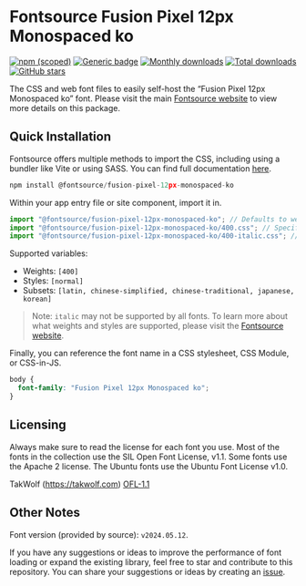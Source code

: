 # Fontsource Fusion Pixel 12px Monospaced ko

[![npm (scoped)](https://img.shields.io/npm/v/@fontsource/fusion-pixel-12px-monospaced-ko?color=brightgreen)](https://www.npmjs.com/package/@fontsource/fusion-pixel-12px-monospaced-ko) [![Generic badge](https://img.shields.io/badge/fontsource-passing-brightgreen)](https://github.com/fontsource/fontsource) [![Monthly downloads](https://badgen.net/npm/dm/@fontsource/fusion-pixel-12px-monospaced-ko)](https://github.com/fontsource/fontsource) [![Total downloads](https://badgen.net/npm/dt/@fontsource/fusion-pixel-12px-monospaced-ko)](https://github.com/fontsource/fontsource) [![GitHub stars](https://img.shields.io/github/stars/fontsource/fontsource.svg?style=social&label=Star)](https://github.com/fontsource/fontsource/stargazers)

The CSS and web font files to easily self-host the “Fusion Pixel 12px Monospaced ko” font. Please visit the main [Fontsource website](https://fontsource.org/fonts/fusion-pixel-12px-monospaced-ko) to view more details on this package.

## Quick Installation

Fontsource offers multiple methods to import the CSS, including using a bundler like Vite or using SASS. You can find full documentation [here](https://fontsource.org/docs/getting-started/introduction).

```javascript
npm install @fontsource/fusion-pixel-12px-monospaced-ko
```

Within your app entry file or site component, import it in.

```javascript
import "@fontsource/fusion-pixel-12px-monospaced-ko"; // Defaults to weight 400
import "@fontsource/fusion-pixel-12px-monospaced-ko/400.css"; // Specify weight
import "@fontsource/fusion-pixel-12px-monospaced-ko/400-italic.css"; // Specify weight and style
```

Supported variables:
- Weights: `[400]`
- Styles: `[normal]`
- Subsets: `[latin, chinese-simplified, chinese-traditional, japanese, korean]`

> Note: `italic` may not be supported by all fonts. To learn more about what weights and styles are supported, please visit the [Fontsource website](https://fontsource.org/fonts/fusion-pixel-12px-monospaced-ko).

Finally, you can reference the font name in a CSS stylesheet, CSS Module, or CSS-in-JS.

```css
body {
  font-family: "Fusion Pixel 12px Monospaced ko";
}
```

## Licensing
Always make sure to read the license for each font you use. Most of the fonts in the collection use the SIL Open Font License, v1.1. Some fonts use the Apache 2 license. The Ubuntu fonts use the Ubuntu Font License v1.0.

TakWolf (https://takwolf.com)
[OFL-1.1](https://raw.githubusercontent.com/TakWolf/fusion-pixel-font/master/LICENSE-OFL)

## Other Notes
Font version (provided by source): `v2024.05.12`.

If you have any suggestions or ideas to improve the performance of font loading or expand the existing library, feel free to star and contribute to this repository. You can share your suggestions or ideas by creating an [issue](https://github.com/fontsource/fontsource/issues).